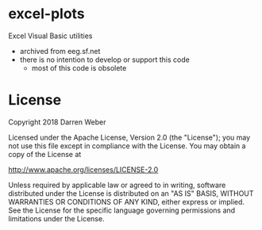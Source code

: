 # excel-plots

Excel Visual Basic utilities

- archived from eeg.sf.net
- there is no intention to develop or support this code
  - most of this code is obsolete

# License

Copyright 2018 Darren Weber

Licensed under the Apache License, Version 2.0 (the "License"); you may not use
this file except in compliance with the License. You may obtain a copy of the
License at

http://www.apache.org/licenses/LICENSE-2.0

Unless required by applicable law or agreed to in writing, software distributed
under the License is distributed on an "AS IS" BASIS, WITHOUT WARRANTIES OR
CONDITIONS OF ANY KIND, either express or implied. See the License for the
specific language governing permissions and limitations under the License.

